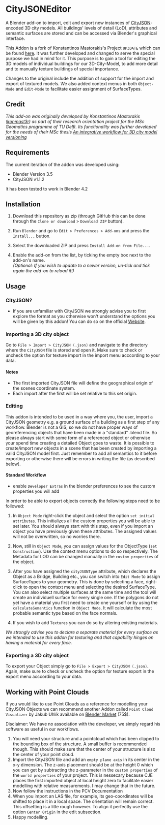 # CityJSONEditor

A Blender add-on to import, edit and export new instances of [CityJSON](http://cityjson.org)-encoded 3D city models. All buildings' levels of detail (LoD), attributes and semantic surfaces are stored and can be accessed via Blender's graphical interface.

This Addon is a fork of Konstantinos Mastorakis's Project `UP3DATE` which can be found [here](https://github.com/cityjson/Up3date). It was further developed and changed to serve the special purpose we had in mind for it. This purpose is to gain a tool for editing the 3D models of individual buildings for our 3D-City-Model, to add more detail and to manually texture buildings of special importance. 

Changes to the original include the addition of support for the import and export of textured models. We also added context menus in both `Object-Mode` and `Edit-Mode` to facilitate easier assignment of SurfaceTypes.

## Credit

*This add-on was originally developed by Konstantinos Mastorakis ([konmast3r](https://github.com/konmast3r/)) as part of their research orientation project for the MSc Geomatics programme of TU Delft. Its functionality was further developed for the needs of their MSc thesis [An integrative workflow for 3D city model versioning](http://resolver.tudelft.nl/uuid:a7f7f0c8-7a34-454e-973a-d55f5b8b0dfe)*

## Requirements

The current iteration of the addon was developed using:

- Blender Version 3.5
- CityJSON v1.1.2

It has been tested to work in Blender 4.2


## Installation

1. Download this repository as zip (through GitHub this can be done through the `Clone or download` > `Download ZIP` button).

2. Run `Blender` and go to `Edit > Preferences > Add-ons` and press the `Install...` button.

3. Select the downloaded ZIP and press `Install Add-on from File...`.

4. Enable the add-on from the list, by ticking the empty box next to the add-on's name.<br>
*(Optional: If you wish to update to a newer version, un-tick and tick again the add-on to reload it!)*


## Usage

### CityJSON?

- If you are unfamiliar with CityJSON we strongly advise you to first explore the format as you otherwise won't understand the options you will be given by this addon! You can do so on the official [Website](https://www.cityjson.org/).


### Importing a 3D city object

Go to `File > Import > CityJSON (.json)` and navigate to the directory where the `CityJSON` file is stored and open it.
Make sure to check or uncheck the option for texture import in the import menu acccording to your data. 

#### Notes

- The first imported CityJSON file will define the geographical origin of the scenes coordinate system.
- Each import after the first will be set relative to this set origin.

### Editing

This addon is intended to be used in a way where you, the user, import a CityJSON geometry e.g. a ground surface of a building as a first step of any workflow. Blender is not a GIS, so we do not have proper ways of georeferencing objects that have been made in a "standard" .blend file. So please always start with some form of a referenced object or otherwise your spend time creating a detailed Object goes to waste.
It is possible to create/import new objects in a scene that has been created by importing a valid CityJSON model first. Just remember to add all semantics to it before exporting or otherwise there will be errors in writing the file (as described below).

#### Standard Workflow

- enable `Developer Extras` in the blender preferences to see the custom properties you will add

In order to be able to export objects correctly the following steps need to be followed:

1. In `Object Mode` right-click the object and select the option `set initial attributes`.
This initializes all the custom properties you will be able to set later. You should always start with this step, even if you import an object you have previously given these attributes. The assigned values will not be overwritten, so no worries there.

2. Now, still in `Object Mode`, you can assign values for the ObjectType (`set Construction`). Use the context menu options to do so respectively. The Metadata for LOD can be changed manually in the `custom properties` of the object.

3. After you have assigned the `cityJSONType` attribute, which declares the Object as a Bridge, Building etc., you can switch into `Edit Mode` to assign SurfaceTypes to your geometry. This is done by selecting a face, right-click to open the context menu and selecting the desired SurfaceType. You can also select multiple surfaces at the same time and the tool will create an individuell surface for every single one.
If the polygons do not yet have a material you first need to create one yourself or by using the `calculateSemantics` function in `Object Mode`. It will calculate the most probable semantic type based on the face normals.

4. If you wish to add `Textures` you can do so by altering existing materials. 

*We strongly advise you to declare a separate material for every surface as we intended to use this addon for texturing and that capability hinges on having a material for every face.*

### Exporting a 3D city object

To export your Object simply go to `File > Export > CityJSON (.json)`.
Again, make sure to check or uncheck the option for texture export in the export menu acccording to your data. 

## Working with Point Clouds

If you would like to use Point Clouds as a reference for modelling your CityJSON Objects we can recommend another Addon called  `Point Cloud Visualizer` by Jakub Uhlík available on [Blender Market](https://blendermarket.com/products/pcv) (75$). 

Disclaimer: We have no association with the developer, we simply regard his software as useful in our workflows.

1. You will need your structure and a pointcloud which has been clipped to the bounding box of the structure. A small buffer is recommended though. This should make sure that the center of your structure is also the center of your point cloud.
2. Import the CityJSON file and add an `empty plane axis` in its center in the x-y dimension. The z-axis placement should be at the height 0 which you can get by subtracting the z-parameter in the `custom properties` of the `world properties` of your project. This is nessecary because CJE places the first imported object at local height zero to facilitate easier modelling with relative measurements. I may change that in the future.
3. Now follow the instructions in the PCV Documentation
4. When you import an LAS file, for example, its geo-coordinates will be shifted to place it in a local space. The orientation will remain correct. This offsetting is a litte rough however. To align it perfectly use the option `Center Origin` in the edit subsection. 
5. Happy modelling.